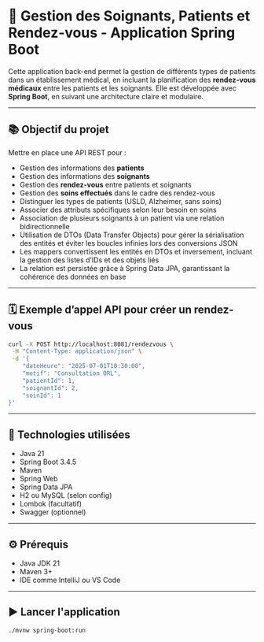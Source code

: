 # 🏥 Gestion des Soignants, Patients et Rendez-vous - Application Spring Boot

Cette application back-end permet la gestion de différents types de patients dans un établissement médical, en incluant la planification des **rendez-vous médicaux** entre les patients et les soignants. Elle est développée avec **Spring Boot**, en suivant une architecture claire et modulaire.

---

## 📚 Objectif du projet

Mettre en place une API REST pour :

- Gestion des informations des **patients**
- Gestion des informations des **soignants**
- Gestion des **rendez-vous** entre patients et soignants
- Gestion des **soins effectués** dans le cadre des rendez-vous
- Distinguer les types de patients (USLD, Alzheimer, sans soins)
- Associer des attributs spécifiques selon leur besoin en soins
- Association de plusieurs soignants à un patient via une relation bidirectionnelle
- Utilisation de DTOs (Data Transfer Objects) pour gérer la sérialisation des entités et éviter les boucles infinies lors des conversions JSON
- Les mappers convertissent les entités en DTOs et inversement, incluant la gestion des listes d’IDs et des objets liés
- La relation est persistée grâce à Spring Data JPA, garantissant la cohérence des données en base

---

## 🗓️ Exemple d’appel API pour créer un rendez-vous

```bash
curl -X POST http://localhost:8081/rendezvous \
 -H "Content-Type: application/json" \
 -d '{
    "dateHeure": "2025-07-01T10:30:00",
    "motif": "Consultation ORL",
    "patientId": 1,
    "soignantId": 2,
    "soinId": 1
}'
```

---

## 🚀 Technologies utilisées

- Java 21
- Spring Boot 3.4.5
- Maven
- Spring Web
- Spring Data JPA
- H2 ou MySQL (selon config)
- Lombok (facultatif)
- Swagger (optionnel)

---

## ⚙️ Prérequis

- Java JDK 21
- Maven 3+
- IDE comme IntelliJ ou VS Code

---

## ▶️ Lancer l'application

```bash
./mvnw spring-boot:run
```
